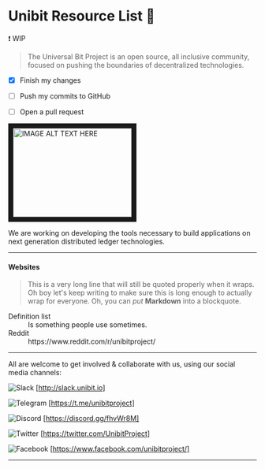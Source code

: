 # Unibit Resource List  :paperclip:
:exclamation: WIP

> The Universal Bit Project is an open source, 
> all inclusive community, focused on pushing the boundaries of decentralized technologies. 

- [x] Finish my changes
- [ ] Push my commits to GitHub
- [ ] Open a pull request



<a href="http://www.youtube.com/watch?feature=player_embedded&v=YOUTUBE_VIDEO_ID_HERE
" target="_blank"><img src="http://img.youtube.com/vi/YOUTUBE_VIDEO_ID_HERE/0.jpg" 
alt="IMAGE ALT TEXT HERE" width="240" height="180" border="10" /></a>

We are working on developing the tools necessary to build applications on next generation distributed ledger technologies.
***

#### Websites
> This is a very long line that will still be quoted properly when it wraps. Oh boy let's keep writing to make sure this is long enough to actually wrap for everyone. Oh, you can *put* **Markdown** into a blockquote. 


<dl>
  <dt>Definition list</dt>
  <dd>Is something people use sometimes.</dd>

  <dt>Reddit</dt>
  <dd>https://www.reddit.com/r/unibitproject/</dd>
</dl>


***
All are welcome to get involved & collaborate with us,
using our social media channels:

![](https://github.com/unibitlabs/Unibit-Documents/blob/master/images/slack-logo.png "Slack")
[http://slack.unibit.io]


![](https://github.com/unibitlabs/Unibit-Documents/blob/master/images/telegram-logo.png "Telegram")
[https://t.me/unibitproject]


![](https://github.com/unibitlabs/Unibit-Documents/blob/master/images/discord-logo.png "Discord")
[https://discord.gg/fhvWr8M]


![](https://github.com/unibitlabs/Unibit-Documents/blob/master/images/twitter-logo.png "Twitter")
[https://twitter.com/UnibitProject]


![](https://github.com/unibitlabs/Unibit-Documents/blob/master/images/fb-logo.png "Facebook")
[https://www.facebook.com/unibitproject/]
***
